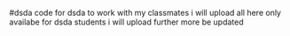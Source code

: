 #dsda 
code for dsda to work with my classmates i will upload all here
only availabe for dsda students 
i will upload further more 
be updated
